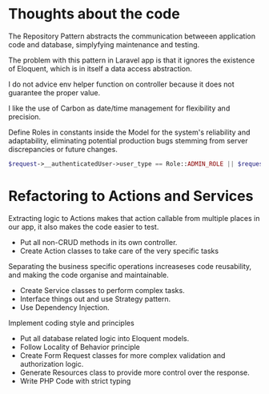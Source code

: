 # Thoughts about the code

The Repository Pattern abstracts the communication betweeen application code and database, simplyfying maintenance and testing.

The problem with this pattern in Laravel app is that it ignores the existence of Eloquent, which is in itself a data access abstraction.

I do not advice env helper function on controller because it does not guarantee the proper value.

I like the use of Carbon as date/time management for flexibility and precision.

Define Roles in constants inside the Model for the system's reliability and adaptability, eliminating potential production bugs stemming from server discrepancies or future changes.
```php
$request->__authenticatedUser->user_type == Role::ADMIN_ROLE || $request->__authenticatedUser->user_type == Role::SUPERADMIN_ROLE
```


# Refactoring to Actions and Services

Extracting logic to Actions makes that action callable from multiple places in our app, it also makes the code easier to test.
<ul>
<li>Put all non-CRUD methods in its own controller.</li> 
<li>Create Action classes to take care of the very specific tasks</li>
</ul>

Separating the business specific operations increaseses code reusability, and making the code organise and maintainable. 
<ul>
<li>Create Service classes to perform complex tasks.</li>
<li>Interface things out and use Strategy pattern.</li>
<li>Use Dependency Injection.</li>
</ul>

Implement coding style and principles
<ul>
<li>Put all database related logic into Eloquent models.</li>
<li>Follow Locality of Behavior principle</li>
<li>Create Form Request classes for more complex validation and authorization logic.</li>
<li>Generate Resources class to provide more control over the response.</li>
<li>Write PHP Code with strict typing</li>
</ul>
